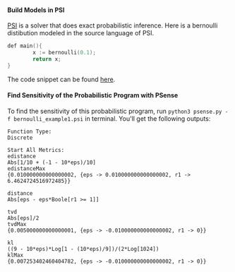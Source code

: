 
#### Build Models in PSI

[PSI](http://psisolver.org) is a solver that does exact probabilistic inference. Here is a bernoulli distibution modeled in the source language of PSI.

```d
def main(){
        x := bernoulli(0.1);
        return x;
}
```

The code snippet can be found [here](https://github.com/yekerr/PSense/blob/master/bernoulli_example1.psi).

#### Find Sensitivity of the Probabilistic Program with PSense

To find the sensitivity of this probabilistic program, run `python3 psense.py -f bernoulli_example1.psi` in terminal.
You'll get the following outputs:

```
Function Type:
Discrete

Start All Metrics:
edistance
Abs[1/10 + (-1 - 10*eps)/10]
edistanceMax
{0.010000000000000002, {eps -> 0.010000000000000002, r1 -> 6.4624724516972485}}

distance
Abs[eps - eps*Boole[r1 >= 1]]

tvd
Abs[eps]/2
tvdMax
{0.005000000000000001, {eps -> -0.010000000000000002, r1 -> 0}}

kl
((9 - 10*eps)*Log[1 - (10*eps)/9])/(2*Log[1024])
klMax
{0.007253402460404782, {eps -> -0.010000000000000002, r1 -> 0}}
```